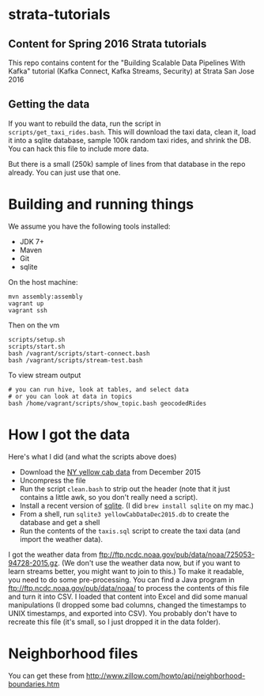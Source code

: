 # strata-tutorials

Content for Spring 2016 Strata tutorials
----------------------------------------

This repo contains content for the "Building Scalable Data Pipelines 
With Kafka" tutorial (Kafka Connect, Kafka Streams, Security) at Strata
San Jose 2016

Getting the data
----------------
If you want to rebuild the data, run the script in 
```scripts/get_taxi_rides.bash```. This will download the taxi data, 
clean it, load it into a sqlite database, sample 100k random taxi rides,
and shrink  the DB. You can hack this file to include more data.

But there is a small (250k) sample of lines from that database in the
repo already. You can just use that one.

Building and running things
===========================
We assume you have the following tools installed:
* JDK 7+
* Maven
* Git
* sqlite

On the host machine:

    mvn assembly:assembly
    vagrant up
    vagrant ssh
    
Then on the vm

    scripts/setup.sh
    scripts/start.sh
    bash /vagrant/scripts/start-connect.bash
    bash /vagrant/scripts/stream-test.bash
        
To view stream output

    # you can run hive, look at tables, and select data
    # or you can look at data in topics
    bash /home/vagrant/scripts/show_topic.bash geocodedRides


How I got the data
==================

Here's what I did (and what the scripts above does)

* Download the [NY yellow cab data](http://www.nyc.gov/html/tlc/html/about/trip_record_data.shtml) 
from December 2015
* Uncompress the file
* Run the script ```clean.bash``` to strip out the header (note that
 it just contains a little awk, so you don't really need a script).
* Install a recent version of [sqlite](https://www.sqlite.org/download.html).
 (I did ```brew install sqlite``` on my mac.)
* From a shell, run ```sqlite3 yellowCabDataDec2015.db``` to create the
 database and get a shell 
* Run the contents of the ```taxis.sql``` script to create the taxi 
data (and import the weather data).

I got the weather data from ftp://ftp.ncdc.noaa.gov/pub/data/noaa/725053-94728-2015.gz. 
(We don't use the weather data now, but if you want to learn streams
better, you might want to join to this.) To make it readable, you need 
to do some pre-processing. You can find a Java program in
ftp://ftp.ncdc.noaa.gov/pub/data/noaa/ to process the contents of this
file and turn it into CSV. I loaded that content into Excel and did 
some manual manipulations (I dropped some bad columns, changed the
timestamps to UNIX timestamps, and exported into CSV). You probably 
don't have to recreate this file (it's small, so I just  dropped it in
the data folder).


Neighborhood files
==================
You can get these from http://www.zillow.com/howto/api/neighborhood-boundaries.htm
